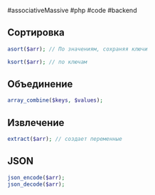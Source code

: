 #associativeMassive #php #code #backend 

## Сортировка
```php
asort($arr); // По значениям, сохраняя ключи

ksort($arr); // по ключам
```

## Объединение
```php
array_combine($keys, $values);
```

## Извлечение
```php
extract($arr); // создает переменные
```

## JSON
```php
json_encode($arr);
json_decode($arr);
```
